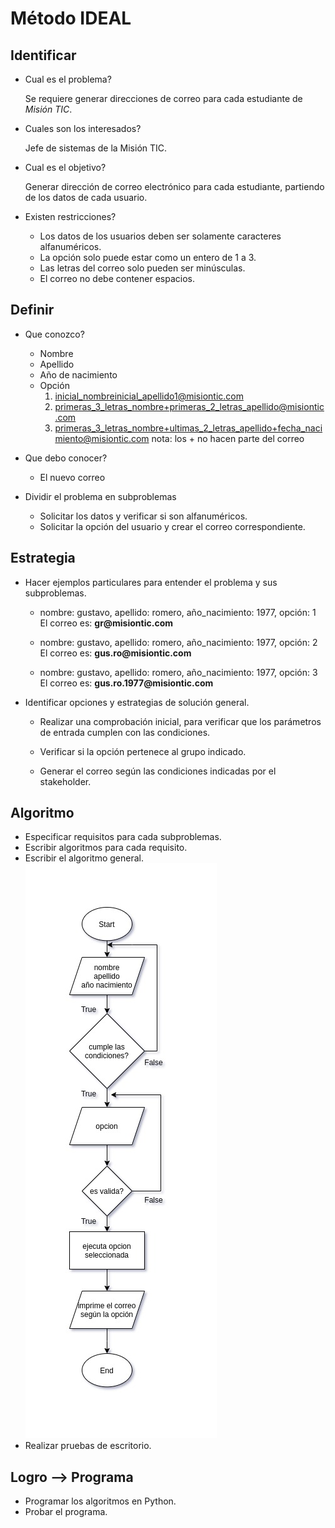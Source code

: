 # Método IDEAL

## Identificar
* Cual es el problema?
  
  Se requiere generar direcciones de correo para cada estudiante de _Misión TIC_.

* Cuales son los interesados?

  Jefe de sistemas de la Misión TIC.

* Cual es el objetivo?

  Generar dirección de correo electrónico para cada estudiante, partiendo de los datos de cada usuario.

* Existen restricciones?

  * Los datos de los usuarios deben ser solamente caracteres alfanuméricos.
  * La opción solo puede estar como un entero de 1 a 3.
  * Las letras del correo solo pueden ser minúsculas.
  * El correo no debe contener espacios.

## Definir

  * Que conozco?

    * Nombre
    * Apellido
    * Año de nacimiento
    * Opción
      1. inicial_nombreinicial_apellido1@misiontic.com
      2. primeras_3_letras_nombre+primeras_2_letras_apellido@misiontic.com
      3. primeras_3_letras_nombre+ultimas_2_letras_apellido+fecha_nacimiento@misiontic.com
      nota: los + no hacen parte del correo

  * Que debo conocer?

    * El nuevo correo

  * Dividir el problema en subproblemas

    * Solicitar los datos y verificar si son alfanuméricos.
    * Solicitar la opción del usuario y crear el correo correspondiente.

## Estrategia

  * Hacer ejemplos particulares para entender el problema y sus subproblemas.

    * nombre: gustavo, apellido: romero, año_nacimiento: 1977, opción: 1
      El correo es: __gr@misiontic.com__

    * nombre: gustavo, apellido: romero, año_nacimiento: 1977, opción: 2
      El correo es: __gus.ro@misiontic.com__

    * nombre: gustavo, apellido: romero, año_nacimiento: 1977, opción: 3
      El correo es: __gus.ro.1977@misiontic.com__

  * Identificar opciones y estrategias de solución general.

    * Realizar una comprobación inicial, para verificar que los parámetros de entrada cumplen con las condiciones.

    * Verificar si la opción pertenece al grupo indicado.

    * Generar el correo según las condiciones indicadas por el stakeholder.

## Algoritmo

  * Especificar requisitos para cada subproblemas.
  * Escribir algoritmos para cada requisito.
  * Escribir el algoritmo general.
    ![Diagrama de Flujo](Reto_2_Flowchart.jpg)
  * Realizar pruebas de escritorio.

## Logro --> Programa

  * Programar los algoritmos en Python.
  * Probar el programa.
